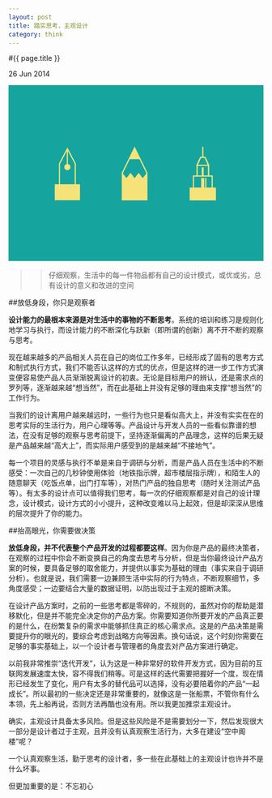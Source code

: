 ```yaml
---
layout: post
title: 踏实思考，主观设计
category: think
---
```


#{{ page.title }}

<p class="meta">26 Jun 2014</p>

![总体](/assets/img/2014-6-26.png)

>>仔细观察，生活中的每一件物品都有自己的设计模式，或优或劣，总有设计的意义和改进的空间

##放低身段，你只是观察者

**设计能力的最根本来源是对生活中的事物的不断思考**。系统的培训和练习是规则化地学习与执行，而设计能力的不断深化与跃新（即所谓的创新）离不开不断的观察与思考。

现在越来越多的产品相关人员在自己的岗位工作多年，已经形成了固有的思考方式和制式执行方式，我们不能否认这样的方式的优点，但是这样的进一步工作方式演变便容易使产品人员渐渐脱离设计的初衷。无论是目标用户的辨认，还是需求点的罗列等，逐渐越来越“想当然”，而在此基础上并没有足够的理由来支撑“想当然”的工作行为。

当我们的设计离用户越来越远时，一些行为也只是看似高大上，并没有实实在在的思考实际的生活行为，用户心理等等。产品设计与开发人员的一些看似靠谱的想法，在没有足够的观察与思考前提下，坚持逐渐偏离的产品理念，这样的后果无疑是产品越来越“高大上”，而实际用户感受到的是越来越“不接地气”。

每一个项目的灵感与执行不单是来自于调研与分析，而是产品人员在生活中的不断感受：一次自己的几秒钟使用体验（地铁指示牌，超市楼层指示牌），和陌生人的随意聊天（吃饭点单，出门打车等），对热门产品的独自思考（随时关注测试产品等）。有太多的设计点可以值得我们思考，每一次的仔细观察都是对自己的设计理念，设计模式，设计方式的小小提升，这种改变难以马上起效，但是却深深从思维的层次提升了你的能力。

##抬高眼光，你需要做决策

**放低身段，并不代表整个产品开发的过程都要这样**。因为你是产品的最终决策者，在观察的过程中你会不断变换自己的角度去思考与分析，但是当你最终设计产品方案的时候，要具备足够的取舍能力，并提供以事实为基础的理由（事实来自于调研分析）。也就是说，我们需要一边兼顾生活中实际的行为特点，不断观察细节，多角度感受；一边要结合大量的数据证明，以防出现过于主观的臆断决策。

在设计产品方案时，之前的一些思考都是零碎的，不规则的，虽然对你的帮助是潜移默化，但是并不能完全决定你的产品方案。你需要知道你所要开发的产品真正要的是什么，在纷繁复杂的需求中能够抓住真正的核心需求点。这是的产品决策是需要提升你的眼光的，要综合考虑到战略方向等因素。换句话说，这个时刻你需要在足够的事实基础上，以一个设计者与管理者的角度去对产品方案进行确定。

以前我非常推崇“迭代开发”，认为这是一种非常好的软件开发方式，因为目前的互联网发展速度太快，容不得我们稍等。可是这样的迭代需要把握好一个度，现在情形已经发生了变化，用户有太多的替代品可以选择，没有必要陪着你的产品“一起成长”。所以最初的一些决定还是非常重要的，就像这是一张船票，不管你有什么本领，先上船再说，否则方法再酷也没有用。所以我更加推崇主观设计。

确实，主观设计具备太多风险。但是这些风险是不是需要划分一下，然后发现很大一部分是设计者过于主观，且并没有认真观察生活行为，大多在建设“空中阁楼”呢？

一个认真观察生活，勤于思考的设计者，多一些在此基础上的主观设计也许并不是什么坏事。

但更加重要的是：不忘初心





